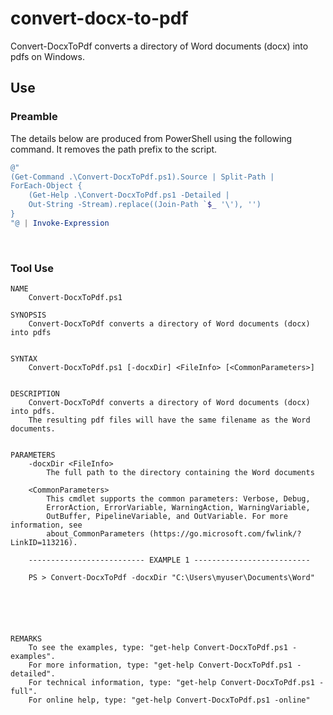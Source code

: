 # convert-docx-to-pdf

Convert-DocxToPdf converts a directory of Word documents (docx) into pdfs on Windows.

## Use

### Preamble
The details below are produced from PowerShell using the following command. It removes the path prefix to the script.

```powershell
@"
(Get-Command .\Convert-DocxToPdf.ps1).Source | Split-Path |
ForEach-Object {
    (Get-Help .\Convert-DocxToPdf.ps1 -Detailed |
    Out-String -Stream).replace((Join-Path `$_ '\'), '')
}
"@ | Invoke-Expression
```

<br/>

### Tool Use

```
NAME
    Convert-DocxToPdf.ps1

SYNOPSIS
    Convert-DocxToPdf converts a directory of Word documents (docx) into pdfs


SYNTAX
    Convert-DocxToPdf.ps1 [-docxDir] <FileInfo> [<CommonParameters>]


DESCRIPTION
    Convert-DocxToPdf converts a directory of Word documents (docx) into pdfs.
    The resulting pdf files will have the same filename as the Word documents.


PARAMETERS
    -docxDir <FileInfo>
        The full path to the directory containing the Word documents

    <CommonParameters>
        This cmdlet supports the common parameters: Verbose, Debug,
        ErrorAction, ErrorVariable, WarningAction, WarningVariable,
        OutBuffer, PipelineVariable, and OutVariable. For more information, see
        about_CommonParameters (https://go.microsoft.com/fwlink/?LinkID=113216).

    -------------------------- EXAMPLE 1 --------------------------

    PS > Convert-DocxToPdf -docxDir "C:\Users\myuser\Documents\Word"






REMARKS
    To see the examples, type: "get-help Convert-DocxToPdf.ps1 -examples".
    For more information, type: "get-help Convert-DocxToPdf.ps1 -detailed".
    For technical information, type: "get-help Convert-DocxToPdf.ps1 -full".
    For online help, type: "get-help Convert-DocxToPdf.ps1 -online"
```
